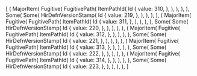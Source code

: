 [
    (
        MajorItem(
            Fugitive(
                FugitivePath(
                    ItemPathId(
                        Id {
                            value: 310,
                        },
                    ),
                ),
            ),
        ),
        Some(
            Some(
                HirDefnVersionStamp(
                    Id {
                        value: 219,
                    },
                ),
            ),
        ),
    ),
    (
        MajorItem(
            Fugitive(
                FugitivePath(
                    ItemPathId(
                        Id {
                            value: 311,
                        },
                    ),
                ),
            ),
        ),
        Some(
            Some(
                HirDefnVersionStamp(
                    Id {
                        value: 220,
                    },
                ),
            ),
        ),
    ),
    (
        MajorItem(
            Fugitive(
                FugitivePath(
                    ItemPathId(
                        Id {
                            value: 312,
                        },
                    ),
                ),
            ),
        ),
        Some(
            Some(
                HirDefnVersionStamp(
                    Id {
                        value: 221,
                    },
                ),
            ),
        ),
    ),
    (
        MajorItem(
            Fugitive(
                FugitivePath(
                    ItemPathId(
                        Id {
                            value: 313,
                        },
                    ),
                ),
            ),
        ),
        Some(
            Some(
                HirDefnVersionStamp(
                    Id {
                        value: 222,
                    },
                ),
            ),
        ),
    ),
    (
        MajorItem(
            Fugitive(
                FugitivePath(
                    ItemPathId(
                        Id {
                            value: 314,
                        },
                    ),
                ),
            ),
        ),
        Some(
            Some(
                HirDefnVersionStamp(
                    Id {
                        value: 223,
                    },
                ),
            ),
        ),
    ),
]